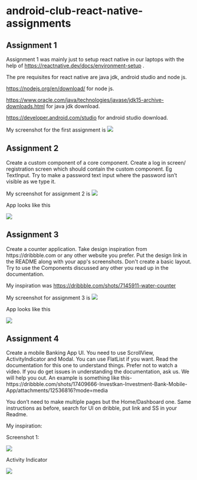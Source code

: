 # android-club-react-native-assignments
<h2>Assignment 1</h2>
<p>Assignment 1 was mainly just to setup react native in our laptops with the help of <a href="https://reactnative.dev/docs/environment-setup" target="blank" >https://reactnative.dev/docs/environment-setup</a> .</p>
<p>The pre requisites for react native are java jdk, android studio and node js. </p>
<p> <a href="https://nodejs.org/en/download/" target="blank" >https://nodejs.org/en/download/</a> for node js.</p>
<p> <a href="https://www.oracle.com/java/technologies/javase/jdk15-archive-downloads.html" target="blank" >https://www.oracle.com/java/technologies/javase/jdk15-archive-downloads.html</a> for java jdk download. </p>
<p> <a href="https://developer.android.com/studio">https://developer.android.com/studio</a> for android studio download.</p>
<p>
  My screenshot for the first assignment is
    <img src="https://user-images.githubusercontent.com/82451914/148651915-d625243a-2264-49e5-9fcf-4ea5e32b59e7.png"> </p>
    
<h2>Assignment 2</h2>
<p>Create a custom component of a core component. Create a log in screen/ registration screen which should contain the custom component. Eg TextInput. 
Try to make a password text input where the password isn’t visible as we type it. </p>
<p>
 My screenshot for assignment 2 is
  <img src="https://user-images.githubusercontent.com/82451914/150358671-04a1e91c-5a85-4172-9245-dd871f6cb4c5.png"></p>
  <p>App looks like this</p>
  <img src="https://user-images.githubusercontent.com/82451914/150358796-d98d0650-0ca4-4b43-b9d8-1ed2aac347f9.png">

<h2>Assignment 3</h2>
<p>
Create a counter application. Take design inspiration from https://dribbble.com or any other website you prefer. Put the design link in the README along with your app's screenshots. Don't create a basic layout. Try to use the Components discussed any other you read up in the documentation.
</p>
<p> My inspiration was <a href="https://dribbble.com/shots/7145911-water-counter">https://dribbble.com/shots/7145911-water-counter<a></p>
<p>
  My screenshot for assignment 3 is 
  <img src="https://user-images.githubusercontent.com/82451914/150939330-ed584052-215b-4338-b46e-f020382e5e33.png"></p>
<p> App looks like this</p>
  <img src="https://user-images.githubusercontent.com/82451914/150939968-30510cd4-7b4a-4d78-ab23-bfc1ed31e836.png">
  
  <h2>Assignment 4</h2>
  <p>
    Create a mobile Banking App UI. You need to use ScrollView, ActivityIndicator and Modal. You can use FlatList if you want. 
Read the documentation for this one to understand things. 
Prefer not to watch a video. If you do get issues in understanding the documentation, ask us. We will help you out.
An example is something like this- 
https://dribbble.com/shots/17409666-Investkan-Investment-Bank-Mobile-App/attachments/12536816?mode=media

 

You don’t need to make multiple pages but the Home/Dashboard one. 
Same instructions as before, search for UI on dribble, put link and SS in your Readme.
  </p>
<p>
  My inspiration: <a href="https://dribbble.com/shots/17308798-Finance-App-Mobile-app?utm_source=Clipboard_Shot&utm_campaign=anastasia-tino&utm_content=Finance%20App%20-%20Mobile%20app&utm_medium=Social_Share&utm_source=Clipboard_Shot&utm_campaign=anastasia-tino&utm_content=Finance%20App%20-%20Mobile%20app&utm_medium=Social_Share" target="blank"> </a></p>
  <p>
    Screenshot 1:</p>
  <p>
  <img src="https://user-images.githubusercontent.com/82451914/153256901-8acb7745-3d3d-4f0a-a372-c2761a525604.png">

  </p>
  <p>
    Activity Indicator</p>
  <p>
    <img src="https://user-images.githubusercontent.com/82451914/153257010-9c24ca9d-bbb3-4dcf-946d-8fa0cbd09205.png">
  </p>
